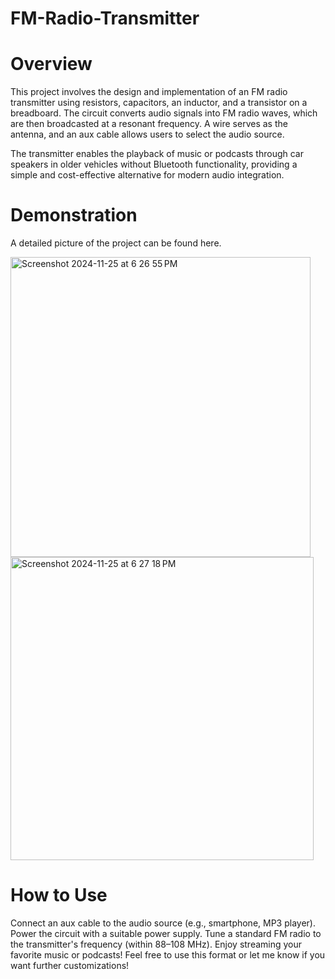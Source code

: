# FM-Radio-Transmitter 


# Overview
This project involves the design and implementation of an FM radio transmitter using resistors, capacitors, an inductor, and a transistor on a breadboard. The circuit converts audio signals into FM radio waves, which are then broadcasted at a resonant frequency. A wire serves as the antenna, and an aux cable allows users to select the audio source.

The transmitter enables the playback of music or podcasts through car speakers in older vehicles without Bluetooth functionality, providing a simple and cost-effective alternative for modern audio integration.


# Demonstration
A detailed picture of the project can be found here.

<img width="480" alt="Screenshot 2024-11-25 at 6 26 55 PM" src="https://github.com/user-attachments/assets/3917fdfd-6f26-403e-9dc8-94532a1a19fc">
<img width="485" alt="Screenshot 2024-11-25 at 6 27 18 PM" src="https://github.com/user-attachments/assets/a7ca7456-7cc4-4b2c-9334-1972b6373e3d">


# How to Use
Connect an aux cable to the audio source (e.g., smartphone, MP3 player).
Power the circuit with a suitable power supply.
Tune a standard FM radio to the transmitter's frequency (within 88–108 MHz).
Enjoy streaming your favorite music or podcasts!
Feel free to use this format or let me know if you want further customizations!
